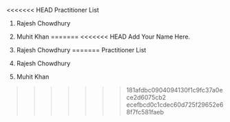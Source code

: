 <<<<<<< HEAD
Practitioner List

1. Rajesh Chowdhury
2. Muhit Khan
=======
<<<<<<< HEAD
Add Your Name Here.

1. Rajesh Chowdhury
=======
Practitioner List

1. Rajesh Chowdhury
2. Muhit Khan
>>>>>>> 181afdbc0904094130f1c9fc37a0ece2d6075cb2
>>>>>>> ecefbcd0c1cdec60d725f29652e68f7fc581faeb
